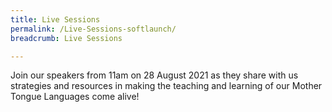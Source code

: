 ```yaml
---
title: Live Sessions
permalink: /Live-Sessions-softlaunch/
breadcrumb: Live Sessions

---
```

<!-- Global site tag (gtag.js) - Google Ads: 726049306 -->
<script async src="https://www.googletagmanager.com/gtag/js?id=AW-726049306"></script>
<script>
  window.dataLayer = window.dataLayer || [];
  function gtag(){dataLayer.push(arguments);}
  gtag('js', new Date());

  gtag('config', 'AW-726049306');
</script>
<div>
<p>
  Join our speakers from 11am on 28 August 2021 as they share with us strategies and resources in making the teaching and learning of our Mother Tongue Languages come alive!
</p>
</div>
